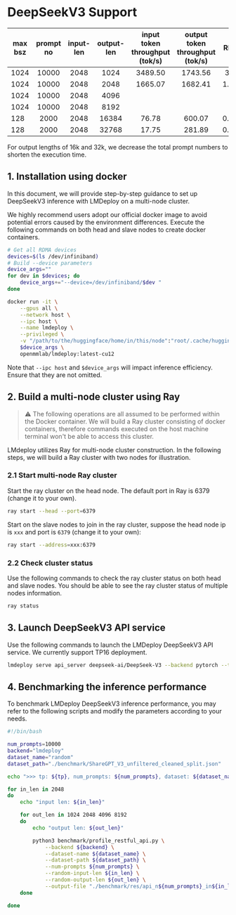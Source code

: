 # DeepSeekV3 Support

| max bsz | prompt no | input-len | output-len | input token throughput (tok/s) | output token throughput (tok/s) | RPS  |
| ------- | :-------: | :-------: | :--------: | :----------------------------: | :-----------------------------: | :--: |
| 1024    |   10000   |   2048    |    1024    |            3489.50             |             1743.56             | 3.4  |
| 1024    |   10000   |   2048    |    2048    |            1665.07             |             1682.41             | 1.62 |
| 1024    |   10000   |   2048    |    4096    |                                |                                 |      |
| 1024    |   10000   |   2048    |    8192    |                                |                                 |      |
| 128     |   2000    |   2048    |   16384    |             76.78              |             600.07              | 0.07 |
| 128     |   2000    |   2048    |   32768    |             17.75              |             281.89              | 0.02 |

For output lengths of 16k and 32k, we decrease the total prompt numbers to shorten the execution time.

## 1. Installation using docker

In this document, we will provide step-by-step guidance to set up DeepSeekV3 inference with LMDeploy on a multi-node cluster.

We highly recommend users adopt our official docker image to avoid potential errors caused by the environment differences. Execute the following commands on both head and slave nodes to create docker containers.

```bash
# Get all RDMA devices
devices=$(ls /dev/infiniband)
# Build --device parameters
device_args=""
for dev in $devices; do
    device_args+="--device=/dev/infiniband/$dev "
done

docker run -it \
    --gpus all \
    --network host \
    --ipc host \
    --name lmdeploy \
    --privileged \
    -v "/path/to/the/huggingface/home/in/this/node":"root/.cache/huggingface" \
    $device_args \
    openmmlab/lmdeploy:latest-cu12
```

Note that `--ipc host` and `$device_args` will impact inference efficiency. Ensure that they are not omitted.

## 2. Build a multi-node cluster using Ray

> :warning: The following operations are all assumed to be performed within the Docker container.
> We will build a Ray cluster consisting of docker containers, therefore commands executed on the host machine terminal won't be able to access this cluster.

LMdeploy utilizes Ray for multi-node cluster construction. In the following steps, we will build a Ray cluster with two nodes for illustration.

### 2.1 Start multi-node Ray cluster

Start the ray cluster on the head node. The default port in Ray is 6379 (change it to your own).

```bash
ray start --head --port=6379
```

Start on the slave nodes to join in the ray cluster, suppose the head node ip is `xxx` and port is `6379` (change it to your own):

```bash
ray start --address=xxx:6379
```

### 2.2 Check cluster status

Use the following commands to check the ray cluster status on both head and slave nodes. You should be able to see the ray cluster status of multiple nodes information.

```bash
ray status
```

## 3. Launch DeepSeekV3 API service

Use the following commands to launch the LMDeploy DeepSeekV3 API service. We currently support TP16 deployment.

```bash
lmdeploy serve api_server deepseek-ai/DeepSeek-V3 --backend pytorch --tp 16
```

## 4. Benchmarking the inference performance

To benchmark LMDeploy DeepSeekV3 inference performance, you may refer to the following scripts and modify the parameters according to your needs.

```bash
#!/bin/bash

num_prompts=10000
backend="lmdeploy"
dataset_name="random"
dataset_path="./benchmark/ShareGPT_V3_unfiltered_cleaned_split.json"

echo ">>> tp: ${tp}, num_prompts: ${num_prompts}, dataset: ${dataset_name}"

for in_len in 2048
do
    echo "input len: ${in_len}"

    for out_len in 1024 2048 4096 8192
    do
        echo "output len: ${out_len}"

        python3 benchmark/profile_restful_api.py \
            --backend ${backend} \
            --dataset-name ${dataset_name} \
            --dataset-path ${dataset_path} \
            --num-prompts ${num_prompts} \
            --random-input-len ${in_len} \
            --random-output-len ${out_len} \
            --output-file "./benchmark/res/api_n${num_prompts}_in${in_len}_out${out_len}_dsv3.csv"
    done

done

```
